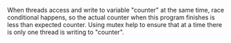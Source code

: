 When threads access and write to variable "counter" at the same time, race conditional happens, so the actual counter when this program finishes is less than expected counter. Using mutex help to ensure that at a time there is only one thread is writing to "counter".
    
